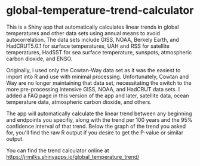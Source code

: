 # global-temperature-trend-calculator
This is a Shiny app that automatically calculates linear trends in global temperatures and other data sets using annual means to avoid autocorrelation. The data sets include GISS, NOAA, Berkely Earth, and HadCRUT5.0.1 for surface temperatures, UAH and RSS for satellite temperatures, HadSST for sea surface temperature, sunspots, atmospheric carbon dioxide, and ENSO.

Originally, I used only the Cowtan-Way data set as it was the easiest to import into R and use with minimal processing. Unfortunately, Cowtan and Way are no longer maintaining that data set, necessitating the switch to the more pre-processing intensive GISS, NOAA, and HadCRUT data sets. I added a FAQ page in this version of the app and later, satellite data, ocean temperature data, atmospheric carbon dioxide, and others.

The app will automatically calculate the linear trend between any beginning and endpoints you specifiy, along with the trend per 100 years and the 95% confidence interval of that trend. Below the graph of the trend you asked for, you'll find the raw R output if you desire to get the P-value or similar output.

You can find the trend calculator online at https://jrmilks.shinyapps.io/global_temperature_trend/
